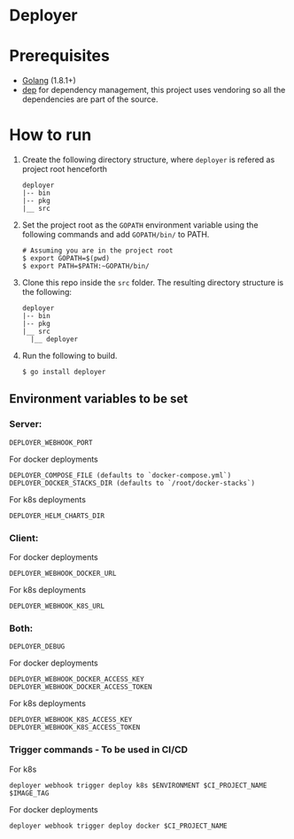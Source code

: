 # Deployer

# Prerequisites
* [Golang](https://golang.org/dl/)  (1.8.1+)
* [dep](https://github.com/golang/dep) for dependency management, this project uses vendoring so all the dependencies are part of the source.

# How to run

1. Create the following directory structure, where ``deployer`` is refered as project root henceforth
    ```
    deployer
    |-- bin
    |-- pkg
    |__ src
    ```

2. Set the project root as the ``GOPATH`` environment variable using the following commands and add ``GOPATH/bin/`` to PATH.
    ```
    # Assuming you are in the project root
    $ export GOPATH=$(pwd)
    $ export PATH=$PATH:~GOPATH/bin/
    ```

3. Clone this repo inside the ``src`` folder. The resulting directory structure is the following:
    ```
    deployer
    |-- bin
    |-- pkg
    |__ src
      |__ deployer
    ```

4. Run the following to build.
    ```
    $ go install deployer
    ```

## Environment variables to be set
  ### Server:
  ```
  DEPLOYER_WEBHOOK_PORT
  ```

  For docker deployments
  ```
  DEPLOYER_COMPOSE_FILE (defaults to `docker-compose.yml`)
  DEPLOYER_DOCKER_STACKS_DIR (defaults to `/root/docker-stacks`)
  ```

  For k8s deployments
  ```
  DEPLOYER_HELM_CHARTS_DIR
  ```

  ### Client:
  For docker deployments
  ```
  DEPLOYER_WEBHOOK_DOCKER_URL
  ```

  For k8s deployments
  ```
  DEPLOYER_WEBHOOK_K8S_URL
  ```

  ### Both:
  ```
  DEPLOYER_DEBUG
  ```

  For docker deployments
  ```
  DEPLOYER_WEBHOOK_DOCKER_ACCESS_KEY
  DEPLOYER_WEBHOOK_DOCKER_ACCESS_TOKEN
  ```

  For k8s deployments
  ```
  DEPLOYER_WEBHOOK_K8S_ACCESS_KEY
  DEPLOYER_WEBHOOK_K8S_ACCESS_TOKEN
  ```

  ### Trigger commands - To be used in CI/CD
  For k8s 
  ```
  deployer webhook trigger deploy k8s $ENVIRONMENT $CI_PROJECT_NAME $IMAGE_TAG
  ```

  For docker deployments
  ```
  deployer webhook trigger deploy docker $CI_PROJECT_NAME
  ```